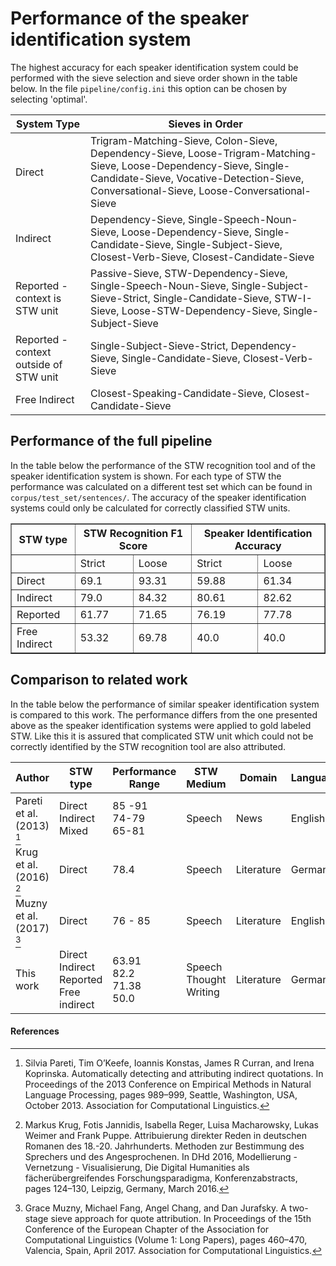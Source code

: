 # Performance of the speaker identification system

The highest accuracy for each speaker identification system could be performed with the sieve selection and sieve order shown in the table below. In the file `pipeline/config.ini` this option can be chosen by selecting 'optimal'. 

| System Type                 |  Sieves in Order                                             |
| ----------------------------| ------------------------------------------------------------ |
| Direct                      | Trigram-Matching-Sieve, Colon-Sieve, Dependency-Sieve, Loose-Trigram-Matching-Sieve, Loose-Dependency-Sieve, Single-Candidate-Sieve, Vocative-Detection-Sieve, Conversational-Sieve, Loose-Conversational-Sieve |
| Indirect                    | Dependency-Sieve, Single-Speech-Noun-Sieve, Loose-Dependency-Sieve, Single-Candidate-Sieve, Single-Subject-Sieve, Closest-Verb-Sieve, Closest-Candidate-Sieve |
| Reported - context is STW unit | Passive-Sieve, STW-Dependency-Sieve, Single-Speech-Noun-Sieve, Single-Subject-Sieve-Strict, Single-Candidate-Sieve, STW-I-Sieve, Loose-STW-Dependency-Sieve, Single-Subject-Sieve |
| Reported - context outside of STW unit | Single-Subject-Sieve-Strict, Dependency-Sieve, Single-Candidate-Sieve, Closest-Verb-Sieve
| Free Indirect              | Closest-Speaking-Candidate-Sieve, Closest-Candidate-Sieve    |

## Performance of the full pipeline
In the table below the performance of the STW recognition tool and of the speaker identification system is shown. 
For each type of STW the performance was calculated on a different test set which can be found in `corpus/test_set/sentences/`.
The accuracy of the speaker identification systems could only be calculated for correctly classified STW units.

<table border="1">
  <tr>
    <th scope="col">STW type</th>
    <th scope="col" colspan="2">STW Recognition F1 Score</th>
    <th scope="col" colspan="2">Speaker Identification Accuracy</th>
  </tr>
  <tr>
  <th scope="row">&nbsp;</th>
    <td>Strict</td>
    <td>Loose</td>
    <td>Strict</td>
    <td>Loose</td>
  </tr>
   <tr>
  <tr>
  <td>Direct</td>
    <td>69.1</td>
    <td>93.31</td>
    <td>59.88</td>
    <td>61.34</td>
  </tr>
   <tr>
  <td>Indirect</td>
    <td>79.0</td>
    <td>84.32</td>
    <td>80.61</td>
    <td>82.62</td>
  </tr>
   <tr>
  <td>Reported</td>
    <td>61.77</td>
    <td>71.65</td>
    <td>76.19</td>
    <td>77.78</td>
  </tr>
   <tr>
  <td>Free Indirect</td>
    <td>53.32</td>
    <td>69.78</td>
    <td>40.0</td>
    <td>40.0</td>
  </tr>
</table>



## Comparison to related work 

In the table below the performance of similar speaker identification system is compared to this work. The performance differs from the one presented above as the speaker identification systems were applied to gold labeled STW. Like this it is assured that complicated STW unit which could not be correctly identified by the STW recognition tool are also attributed. 

| Author                    | STW type    | Performance Range | STW Medium    | Domain     | Language    |
| ------------------------- | ------------| ----------------- | ------------- | ---------- | ----------- |
| Pareti et al. (2013) [^1] | Direct<br>Indirect<br>Mixed | 85 -91<br>74-79<br>65-81 | Speech | News | English |
| Krug et al. (2016) [^2]   | Direct      | 78.4              | Speech        | Literature | German      |
| Muzny et al. (2017) [^3]  | Direct      | 76 - 85           | Speech        | Literature | English     |
| This work                 | Direct<br>Indirect<br>Reported<br>Free indirect | 63.91<br>82.2<br>71.38<br>50.0 | Speech<br>Thought<br>Writing | Literature | German | 

#### References
[^1]: Silvia Pareti, Tim O’Keefe, Ioannis Konstas, James R Curran, and Irena Koprinska. Automatically detecting and attributing indirect quotations. In Proceedings of the 2013 Conference on Empirical Methods in Natural Language Processing, pages 989–999, Seattle, Washington, USA, October 2013. Association for Computational Linguistics. 
[^2]: Markus Krug, Fotis Jannidis, Isabella Reger, Luisa Macharowsky, Lukas Weimer and Frank Puppe. Attribuierung direkter Reden in deutschen Romanen des 18.-20. Jahrhunderts. Methoden zur Bestimmung des Sprechers und des Angesprochenen. In DHd 2016, Modellierung - Vernetzung - Visualisierung, Die Digital Humanities als fächerübergreifendes Forschungsparadigma, Konferenzabstracts, pages 124–130, Leipzig, Germany, March 2016. 
[^3]: Grace Muzny, Michael Fang, Angel Chang, and Dan Jurafsky. A two-stage sieve approach for quote attribution. In Proceedings of the 15th Conference of the European Chapter of the Association for Computational Linguistics (Volume 1: Long Papers), pages 460–470, Valencia, Spain, April 2017. Association for Computational Linguistics. 
